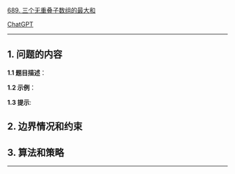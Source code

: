 [689. 三个无重叠子数组的最大和](https://leetcode.cn/problems/maximum-sum-of-3-non-overlapping-subarrays)

[ChatGPT](chat.openai.com)

---

## 1. 问题的内容
**1.1 题目描述**：

**1.2 示例**：

**1.3 提示**:

## 2. 边界情况和约束


## 3. 算法和策略

---

